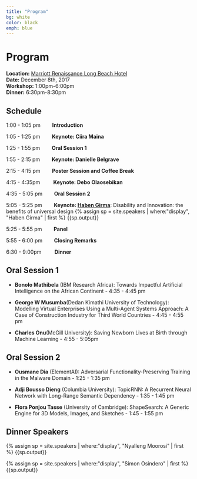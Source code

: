 ```yaml
---
title: "Program"
bg: white
color: black
emph: blue
---
```


# Program
__Location:__ [Marriott Renaissance Long Beach Hotel](http://www.marriott.com/hotels/travel/lgbrn-renaissance-long-beach-hotel)  
__Date:__ December 8th, 2017  
__Workshop:__ 1:00pm-6:00pm  
__Dinner:__ 6:30pm-8:30pm

## Schedule
1:00 - 1:05 pm   __Introduction__

1:05 - 1:25 pm   __Keynote: Ciira Maina__

1:25 - 1:55 pm   __Oral Session 1__

1:55 - 2:15 pm   __Keynote: Danielle Belgrave__

2:15 - 4:15 pm   __Poster Session and Coffee Break__

4:15 - 4:35pm    __Keynote: Debo Olaosebikan__

4:35 - 5:05 pm   __Oral Session 2__

5:05 - 5:25 pm   __Keynote: [Haben Girma](https://habengirma.com/)__: Disability and Innovation: the benefits of universal design
{% assign sp = site.speakers | where:"display", "Haben Girma" | first %}
{{sp.output}}

5:25 - 5:55 pm   __Panel__

5:55 - 6:00 pm   __Closing Remarks__

6:30 - 9:00pm    __Dinner__

<!--
## Invited Speakers

{% assign sp = site.speakers | where:"display", "Ciira Maina" | first %}
{{sp.output}}

{% assign sp = site.speakers | where:"display", "Haben Girma" | first %}
{{sp.output}}

{% assign sp = site.speakers | where:"display", "Danielle Belgrave" | first %}
{{sp.output}}

{% assign sp = site.speakers | where:"display", "Debo Olaosebikan" | first %}
{{sp.output}}

-->
## Oral Session 1

 -  __Bonolo Mathibela__ (IBM Research Africa): Towards Impactful Artificial Intelligence on the African Continent  - 4:35 - 4:45 pm

 -  __George W Musumba__(Dedan Kimathi University of Technology): Modelling Virtual Enterprises Using a Multi-Agent Systems Approach: A Case of Construction Industry for Third World Countries - 4:45 - 4:55 pm

 -  __Charles Onu__(McGill University): Saving Newborn Lives at Birth through Machine Learning  - 4:55 - 5:05pm


## Oral Session 2

 - __Ousmane Dia__ (ElementAI): Adversarial Functionality-Preserving Training in the Malware Domain - 1:25 - 1:35 pm

 - __Adji Bousso Dieng__ (Columbia University): TopicRNN: A Recurrent Neural Network with Long-Range Semantic Dependency  - 1:35 - 1:45 pm 
 
 - __Flora Ponjou Tasse__ (University of Cambridge): ShapeSearch: A Generic Engine for 3D Models, Images, and Sketches - 1:45 - 1:55 pm


## Dinner Speakers


{% assign sp = site.speakers | where:"display", "Nyalleng Moorosi" | first %}
{{sp.output}}

{% assign sp = site.speakers | where:"display", "Simon Osindero" | first %}
{{sp.output}}



